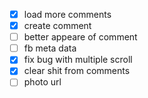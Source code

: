 - [x] load more comments
- [x] create comment
- [ ] better appeare of comment
- [ ] fb meta data
- [x] fix bug with multiple scroll
- [x] clear shit from comments
- [ ] photo url